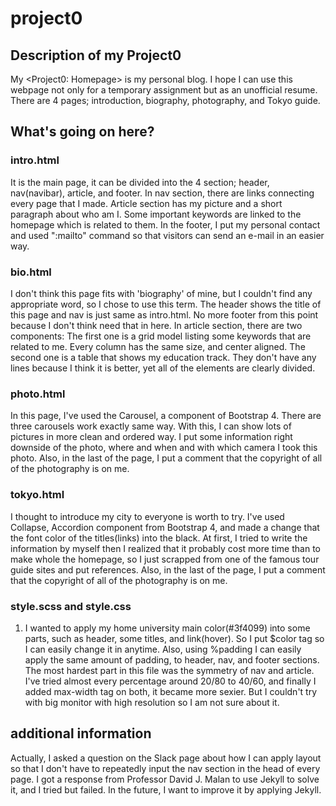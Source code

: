 # project0

## Description of my Project0
My <Project0: Homepage> is my personal blog. I hope I can use this webpage not only for a temporary assignment but as an unofficial resume. There are 4 pages; introduction, biography, photography, and Tokyo guide.


## What's going on here?
### intro.html
It is the main page, it can be divided into the 4 section; header, nav(navibar), article, and footer. In nav section, there are links connecting every page that I made. Article section has my picture and a short paragraph about who am I. Some important keywords are linked to the homepage which is related to them. In the footer, I put my personal contact and used ":mailto" command so that visitors can send an e-mail in an easier way.

### bio.html
I don't think this page fits with 'biography' of mine, but I couldn't find any appropriate word, so I chose to use this term. The header shows the title of this page and nav is just same as intro.html. No more footer from this point because I don't think need that in here. In article section, there are two components: The first one is a grid model listing some keywords that are related to me. Every column has the same size, and center aligned. The second one is a table that shows my education track. They don't have any lines because I think it is better, yet all of the elements are clearly divided.

### photo.html
In this page, I've used the Carousel, a component of Bootstrap 4. There are three carousels work exactly same way. With this, I can show lots of pictures in more clean and ordered way. I put some information right downside of the photo, where and when and with which camera I took this photo. Also, in the last of the page, I put a comment that the copyright of all of the photography is on me.

### tokyo.html
I thought to introduce my city to everyone is worth to try. I've used Collapse, Accordion component from Bootstrap 4, and made a change that the font color of the titles(links) into the black. At first, I tried to write the information by myself then I realized that it probably cost more time than to make whole the homepage, so I just scrapped from one of the famous tour guide sites and put references. Also, in the last of the page, I put a comment that the copyright of all of the photography is on me.

### style.scss and style.css
1. I wanted to apply my home university main color(#3f4099) into some parts, such as header, some titles, and link(hover). So I put $color tag so I can easily change it in anytime. Also, using %padding I can easily apply the same amount of padding, to header, nav, and footer sections. The most hardest part in this file was the symmetry of nav and article. I've tried almost every percentage around 20/80 to 40/60, and finally I added max-width tag on both, it became more sexier. But I couldn't try with big monitor with high resolution so I am not sure about it.

## additional information
Actually, I asked a question on the Slack page about how I can apply layout so that I don't have to repeatedly input the nav section in the head of every page. I got a response from Professor David J. Malan to use Jekyll to solve it, and I tried but failed. In the future, I want to improve it by applying Jekyll.
